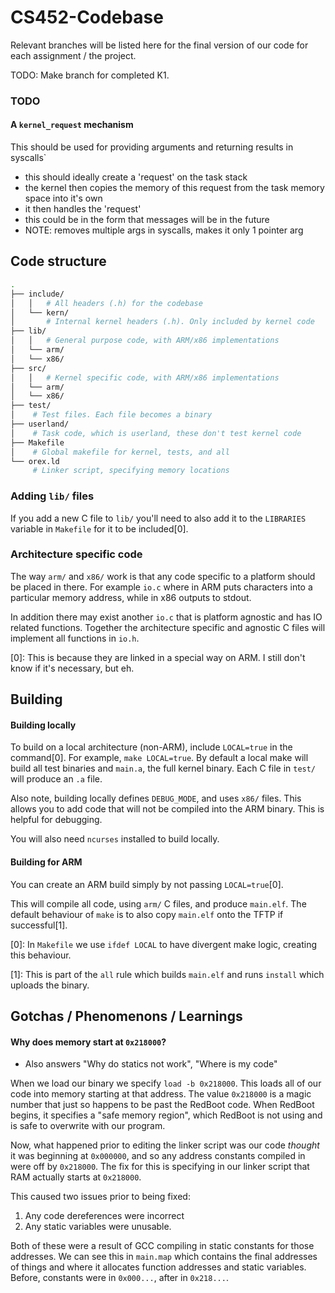 CS452-Codebase
==============

Relevant branches will be listed here for the final version of our code for each assignment / the project.

TODO: Make branch for completed K1.

### TODO

#### A `kernel_request` mechanism
This should be used for providing arguments and returning results in syscalls`
- this should ideally create a 'request' on the task stack
- the kernel then copies the memory of this request from the task memory space into it's own
- it then handles the 'request'
- this could be in the form that messages will be in the future
- NOTE: removes multiple args in syscalls, makes it only 1 pointer arg


Code structure
------
```bash
.
├── include/
│   │   # All headers (.h) for the codebase
│   └── kern/
│       # Internal kernel headers (.h). Only included by kernel code
├── lib/
│   │   # General purpose code, with ARM/x86 implementations
│   └── arm/
│   └── x86/
├── src/
│   │   # Kernel specific code, with ARM/x86 implementations
│   └── arm/
│   └── x86/
├── test/
│    # Test files. Each file becomes a binary
├── userland/
│    # Task code, which is userland, these don't test kernel code
├── Makefile
│    # Global makefile for kernel, tests, and all
└── orex.ld
     # Linker script, specifying memory locations
```

### Adding `lib/` files

If you add a new C file to `lib/` you'll need to also add it to the `LIBRARIES` variable in `Makefile` for it to be included[0].

### Architecture specific code
The way `arm/` and `x86/` work is that any code specific to a platform should be placed in there. For example `io.c` where in ARM puts characters into a particular memory address, while in x86 outputs to stdout.

In addition there may exist another `io.c` that is platform agnostic and has IO related functions. Together the architecture specific and agnostic C files will implement all functions in `io.h`.


[0]: This is because they are linked in a special way on ARM. I still don't know if it's necessary, but eh.

Building
--------

#### Building locally
To build on a local architecture (non-ARM), include `LOCAL=true` in the command[0]. For example, `make LOCAL=true`. By default a local make will build all test binaries and `main.a`, the full kernel binary. Each C file in `test/` will produce an `.a` file.

Also note, building locally defines `DEBUG_MODE`, and uses `x86/` files. This allows you to add code that will not be compiled into the ARM binary. This is helpful for debugging.

You will also need `ncurses` installed to build locally.


#### Building for ARM
You can create an ARM build simply by not passing `LOCAL=true`[0].

This will compile all code, using `arm/` C files, and produce `main.elf`. The default behaviour of `make` is to also copy `main.elf` onto the TFTP if successful[1].



[0]: In `Makefile` we use `ifdef LOCAL` to have divergent make logic, creating this behaviour.

[1]: This is part of the `all` rule which builds `main.elf` and runs `install` which uploads the binary.

Gotchas / Phenomenons / Learnings
-----

#### Why does memory start at `0x218000`?
- Also answers "Why do statics not work", "Where is my code"

When we load our binary we specify `load -b 0x218000`. This loads all of our code into memory starting at that address. The value `0x218000` is a magic number that just so happens to be past the RedBoot code. When RedBoot begins, it specifies a "safe memory region", which RedBoot is not using and is safe to overwrite with our program.

Now, what happened prior to editing the linker script was our code _thought_ it was beginning at `0x000000`, and so any address constants compiled in were off by `0x218000`. The fix for this is specifying in our linker script that RAM actually starts at `0x218000`.

This caused two issues prior to being fixed:
1. Any code dereferences were incorrect
2. Any static variables were unusable.

Both of these were a result of GCC compiling in static constants for those addresses. We can see this in `main.map` which contains the final addresses of things and where it allocates function addresses and static variables. Before, constants were in `0x000...`, after in `0x218...`.
